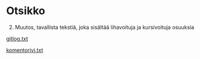 # Otsikko

2. Muutos, tavallista tekstiä, joka sisältää lihavoituja ja kursivoituja osuuksia

[gitlog.txt](https://github.com/nicolaskivimaki/ot-harjoitustyo22/blob/master/laskarit/viikko1/gitlog.txt)

[komentorivi.txt](https://github.com/nicolaskivimaki/ot-harjoitustyo22/blob/master/laskarit/viikko1/komentorivi.txt)
